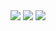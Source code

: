 <img src="https://github-profile-trophy.vercel.app/?username=kentakoura&theme=dark_lover&rank=SECRET,SSS,SS,S,AAA,AA,A" />

<img src="https://github-readme-stats-9wfbh2521-kentakoura.vercel.app/api/top-langs/?username=kentakoura&layout=compact&hide=html,css&theme=omni" />

<img src="https://github-readme-stats-9wfbh2521-kentakoura.vercel.app/api/?username=kentakoura&count_private=true&show_icons=true&hide=stars,contribs&theme=omni&include_all_commits=true" />
